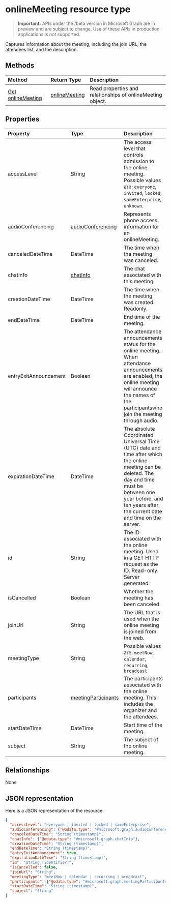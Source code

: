 # onlineMeeting resource type

> **Important:** APIs under the /beta version in Microsoft Graph are in preview and are subject to change. Use of these APIs in production applications is not supported.

Captures information about the meeting, including the join URL, the attendees list, and the description.

## Methods

| Method         | Return Type | Description |
|:---------------|:--------|:----------|
| [Get onlineMeeting](../api/onlinemeeting_get.md) | [onlineMeeting](onlinemeeting.md) | Read properties and relationships of onlineMeeting object. |

## Properties

| Property                  | Type                                                   | Description                                                                                                                |
| :------------------------ | :----------------------------------------------------- | :------------------------------------------------------------------------------------------------------------------------- |
| accessLevel               | String                                                 | The access level that controls admission to the online meeting. Possible values are: `everyone`, `invited`, `locked`, `sameEnterprise`, `unknown`. |
| audioConferencing         | [audioConferencing](audioconferencing.md)              | Represents phone access information for an onlineMeeting. |
| canceledDateTime          | DateTime                                               | The time when the meeting was canceled. |
| chatInfo                  | [chatInfo](chatinfo.md)                                | The chat associated with this meeting. |
| creationDateTime          | DateTime                                               | The time when the meeting was created. Readonly.
| endDateTime               | DateTime                                               | End time of the meeting. |
| entryExitAnnouncement     | Boolean                                                | The attendance announcements status for the online meeting. When attendance announcements are enabled, the online meeting will announce the names of the participantswho join the meeting through audio. |
| expirationDateTime        | DateTime                                               | The absolute Coordinated Universal Time (UTC) date and time after which the online meeting can be deleted. The day and time must be between one year before, and ten years after, the current date and time on the server. |
| id                        | String                                                 | The ID associated with the online meeting. Used in a GET HTTP request as the ID. Read-only. Server generated. |
| isCancelled               | Boolean                                                | Whether the meeting has been canceled. |
| joinUrl                   | String                                                 | The URL that is used when the online meeting is joined from the web. |
| meetingType               | String                                                 | Possible values are: `meetNow`, `calendar`, `recurring`, `broadcast` |
| participants              | [meetingParticipants](meetingparticipants.md)          | The participants associated with the online meeting.  This includes the organizer and the attendees. |
| startDateTime             | DateTime                                               | Start time of the meeting. |
| subject                   | String                                                 | The subject of the online meeting. |

## Relationships
None

## JSON representation

Here is a JSON representation of the resource.

<!-- {
  "blockType": "resource",
  "optionalProperties": [

  ],
  "@odata.type": "microsoft.graph.onlineMeeting"
}-->
```json
{
  "accessLevel": "everyone | invited | locked | sameEnterprise",
  "audioConferencing": {"@odata.type": "#microsoft.graph.audioConferencing"},
  "canceledDateTime": "String (timestamp)",
  "chatInfo": {"@odata.type": "#microsoft.graph.chatInfo"},
  "creationDateTime": "String (timestamp)",
  "endDateTime": "String (timestamp)",
  "entryExitAnnouncement": true,
  "expirationDateTime": "String (timestamp)",
  "id": "String (identifier)",
  "isCancelled": false,
  "joinUrl": "String",
  "meetingType": "meetNow | calendar | recurring | broadcast",
  "participants": {"@odata.type": "#microsoft.graph.meetingParticipants"},
  "startDateTime": "String (timestamp)",
  "subject": "String"
}
```

<!-- uuid: 8fcb5dbc-d5aa-4681-8e31-b001d5168d79
2015-10-25 14:57:30 UTC -->
<!-- {
  "type": "#page.annotation",
  "description": "onlineMeeting resource",
  "keywords": "",
  "section": "documentation",
  "tocPath": ""
}-->
